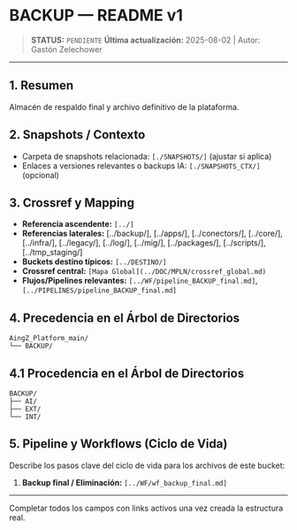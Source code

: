 # BACKUP — README v1

> **STATUS:** `PENDIENTE`
> **Última actualización:** 2025-08-02 | Autor: Gastón Zelechower

---

## 1. Resumen
Almacén de respaldo final y archivo definitivo de la plataforma.

## 2. Snapshots / Contexto
- Carpeta de snapshots relacionada: `[./SNAPSHOTS/]` (ajustar si aplica)
- Enlaces a versiones relevantes o backups IA: `[./SNAPSHOTS_CTX/]` (opcional)

## 3. Crossref y Mapping
- **Referencia ascendente:** `[../]`
- **Referencias laterales:** [../backup/], [../apps/], [../conectors/], [../core/], [../infra/], [../legacy/], [../log/], [../mig/], [../packages/], [../scripts/], [../tmp_staging/]
- **Buckets destino típicos:** `[../DESTINO/]`
- **Crossref central:** `[Mapa Global](../DOC/MPLN/crossref_global.md)`
- **Flujos/Pipelines relevantes:** `[../WF/pipeline_BACKUP_final.md]`, `[../PIPELINES/pipeline_BACKUP_final.md]`

## 4. Precedencia en el Árbol de Directorios
```text
AingZ_Platform_main/
└── BACKUP/
```

## 4.1 Procedencia en el Árbol de Directorios
```text
BACKUP/
├── AI/
├── EXT/
└── INT/
```

## 5. Pipeline y Workflows (Ciclo de Vida)
Describe los pasos clave del ciclo de vida para los archivos de este bucket:
1. **Backup final / Eliminación:** `[../WF/wf_backup_final.md]`

---
Completar todos los campos con links activos una vez creada la estructura real.
